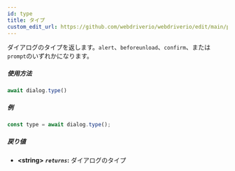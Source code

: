 ```yaml
---
id: type
title: タイプ
custom_edit_url: https://github.com/webdriverio/webdriverio/edit/main/packages/webdriverio/src/commands/dialog/type.ts
---
```


ダイアログのタイプを返します。`alert`、`beforeunload`、`confirm`、または`prompt`のいずれかになります。

##### 使用方法

```js
await dialog.type()
```

##### 例

```js title="dialogType.js"
const type = await dialog.type();
```

##### 戻り値

- **&lt;string&gt;**
            **<code><var>returns</var></code>:**   ダイアログのタイプ    